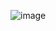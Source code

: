 ![image](https://user-images.githubusercontent.com/89457526/156180991-b321a52a-70e3-4181-b2ec-dbb27c7505a3.png)
